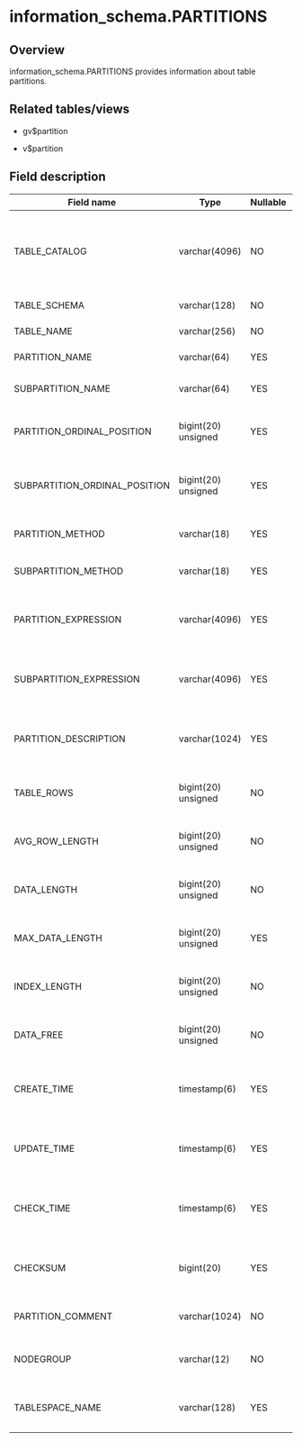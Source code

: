information_schema.PARTITIONS 
==================================================



Overview 
-----------------

information_schema.PARTITIONS provides information about table partitions. 

Related tables/views 
-----------------------------

* gv$partition

  

* v$partition

  




Field description 
--------------------------



|        **Field name**         |      **Type**       | **Nullable** |                                      **Description**                                       |
|-------------------------------|---------------------|--------------|--------------------------------------------------------------------------------------------|
| TABLE_CATALOG                 | varchar(4096)       | NO           | The name of the catalog to which the table belongs. The value of this field is always def. |
| TABLE_SCHEMA                  | varchar(128)        | NO           | The name of the database.                                                                  |
| TABLE_NAME                    | varchar(256)        | NO           | The name of the table.                                                                     |
| PARTITION_NAME                | varchar(64)         | YES          | The name of the partition.                                                                 |
| SUBPARTITION_NAME             | varchar(64)         | YES          | The name of the subpartition.                                                              |
| PARTITION_ORDINAL_POSITION    | bigint(20) unsigned | YES          | The position of the current partition in all partitions.                                   |
| SUBPARTITION_ORDINAL_POSITION | bigint(20) unsigned | YES          | The position of the current subpartition in all subpartitions.                             |
| PARTITION_METHOD              | varchar(18)         | YES          | The partitioning type.                                                                     |
| SUBPARTITION_METHOD           | varchar(18)         | YES          | The subpartitioning type.                                                                  |
| PARTITION_EXPRESSION          | varchar(4096)       | YES          | The expression for the partitioning function.                                              |
| SUBPARTITION_EXPRESSION       | varchar(4096)       | YES          | The expression for the subpartitioning function.                                           |
| PARTITION_DESCRIPTION         | varchar(1024)       | YES          | The description for RANGE and LIST partitions.                                             |
| TABLE_ROWS                    | bigint(20) unsigned | NO           | At present, this field is not supported and is 0 by default.                               |
| AVG_ROW_LENGTH                | bigint(20) unsigned | NO           | At present, this field is not supported and is 0 by default.                               |
| DATA_LENGTH                   | bigint(20) unsigned | NO           | At present, this field is not supported and is 0 by default.                               |
| MAX_DATA_LENGTH               | bigint(20) unsigned | YES          | At present, this field is not supported and is 0 by default.                               |
| INDEX_LENGTH                  | bigint(20) unsigned | NO           | At present, this field is not supported and is 0 by default.                               |
| DATA_FREE                     | bigint(20) unsigned | NO           | At present, this field is not supported and is 0 by default.                               |
| CREATE_TIME                   | timestamp(6)        | YES          | At present, this field is not supported and is NULL by default.                            |
| UPDATE_TIME                   | timestamp(6)        | YES          | At present, this field is not supported and is NULL by default.                            |
| CHECK_TIME                    | timestamp(6)        | YES          | At present, this field is not supported and is NULL by default.                            |
| CHECKSUM                      | bigint(20)          | YES          | At present, this field is not supported and is NULL by default.                            |
| PARTITION_COMMENT             | varchar(1024)       | NO           | The comment of the partition.                                                              |
| NODEGROUP                     | varchar(12)         | NO           | The node group to which the partition belongs.                                             |
| TABLESPACE_NAME               | varchar(128)        | YES          | The name of the tablespace containing the partition.                                       |


